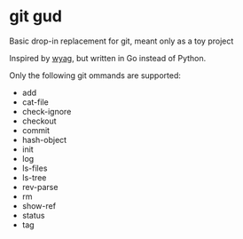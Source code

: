 # git gud

Basic drop-in replacement for git, meant only as a toy project

Inspired by [wyag](https://wyag.thb.lt/), but written in Go instead of Python.

Only the following git ommands are supported:

 - add
 - cat-file
 - check-ignore
 - checkout
 - commit
 - hash-object
 - init
 - log
 - ls-files
 - ls-tree
 - rev-parse
 - rm
 - show-ref
 - status
 - tag
